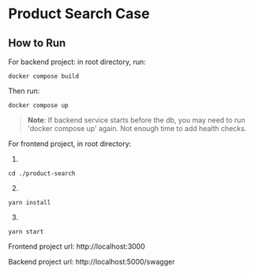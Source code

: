 # Product Search Case

## How to Run

For backend project: in root directory, run:

```
docker compose build
```

Then run:

```
docker compose up
```

> **Note**: If backend service starts before the db, 
> you may need to run 'docker compose up' again. Not enough time to add health checks.

For frontend project, in root directory:

1.
```
cd ./product-search
```

2.
```
yarn install
```

3.
```
yarn start
```

Frontend project url: http://localhost:3000

Backend project url: http://localhost:5000/swagger